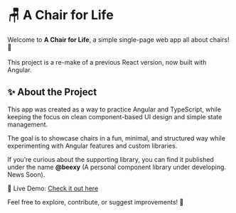 # 🪑 A Chair for Life
Welcome to **A Chair for Life**, a simple single-page web app all about chairs! 🎉  
<br>
This project is a re-make of a previous React version, now built with Angular.

## ✨ About the Project
This app was created as a way to practice Angular and TypeScript, while keeping the focus on clean component-based UI design and simple state management.  

The goal is to showcase chairs in a fun, minimal, and structured way while experimenting with Angular features and custom libraries.

If you’re curious about the supporting library, you can find it published under the name **@beexy** (A personal component library under developing. News Soon).

🔗 Live Demo: <a href="https://jesuscris90.github.io/ngx-a-chair-for-life/" target="_blank">Check it out here</a>  

Feel free to explore, contribute, or suggest improvements! 🚀